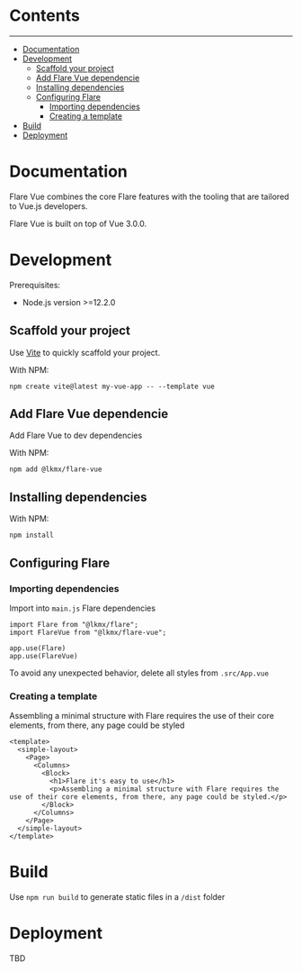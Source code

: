 # Contents
---
- [Documentation](#documentation)
- [Development](#development)
  - [Scaffold your project](#scaffold-your-project)
  - [Add Flare Vue dependencie](#add-flare-vue-dependencie)
  - [Installing dependencies](#installing-dependencies)
  - [Configuring Flare](#configuring-flare)
    - [Importing dependencies](#importing-dependencies)
    - [Creating a template](#creating-a-template)
- [Build](#build)
- [Deployment](#deployment)

# Documentation

Flare Vue combines the core Flare features with the tooling that are tailored to Vue.js developers.

Flare Vue is built on top of Vue 3.0.0.

# Development

Prerequisites:

- Node.js version >=12.2.0 

## Scaffold your project

Use [Vite](https://vitejs.dev/guide/#scaffolding-your-first-vite-project) to quickly scaffold your project.

With NPM:

```
npm create vite@latest my-vue-app -- --template vue
```

## Add Flare Vue dependencie

Add Flare Vue to dev dependencies

With NPM:
```
npm add @lkmx/flare-vue
```

## Installing dependencies

With NPM:
```
npm install
```

## Configuring Flare

### Importing dependencies

Import into ```main.js``` Flare dependencies

```
import Flare from "@lkmx/flare";
import FlareVue from "@lkmx/flare-vue";

app.use(Flare)
app.use(FlareVue)

```

To avoid any unexpected behavior, delete all styles from ```.src/App.vue```

### Creating a template

Assembling a minimal structure with Flare requires the use of their core elements, from there, any page could be styled 

```
<template>
  <simple-layout>
    <Page>
      <Columns>
        <Block>
          <h1>Flare it's easy to use</h1>
          <p>Assembling a minimal structure with Flare requires the use of their core elements, from there, any page could be styled.</p>
        </Block>
      </Columns>
    </Page>
  </simple-layout>
</template>
```

# Build
Use ```npm run build``` to generate static files in a ```/dist``` folder

# Deployment
TBD